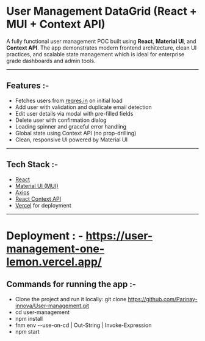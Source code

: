 # User Management DataGrid (React + MUI + Context API)

A fully functional user management POC built using **React**, **Material UI**, and **Context API**. The app demonstrates modern frontend architecture, clean UI practices, and scalable state management which is ideal for enterprise grade dashboards and admin tools.

---

## Features :-

-  Fetches users from [reqres.in](https://reqres.in/api/users) on initial load
-  Add user with validation and duplicate email detection
-  Edit user details via modal with pre-filled fields
-  Delete user with confirmation dialog
-  Loading spinner and graceful error handling
-  Global state using Context API (no prop-drilling)
-  Clean, responsive UI powered by Material UI

-----

##  Tech Stack :-

- [React](https://reactjs.org/)
- [Material UI (MUI)](https://mui.com/)
- [Axios](https://axios-http.com/)
- [React Context API](https://reactjs.org/docs/context.html)
- [Vercel](https://vercel.com/) for deployment

------
 # Deployment : - https://user-management-one-lemon.vercel.app/

## Commands for running the app :- 
- Clone the project and run it locally:  git clone https://github.com/Parinay-innova/User-management.git
- cd user-management
- npm install
- fnm env --use-on-cd | Out-String | Invoke-Expression
- npm start

